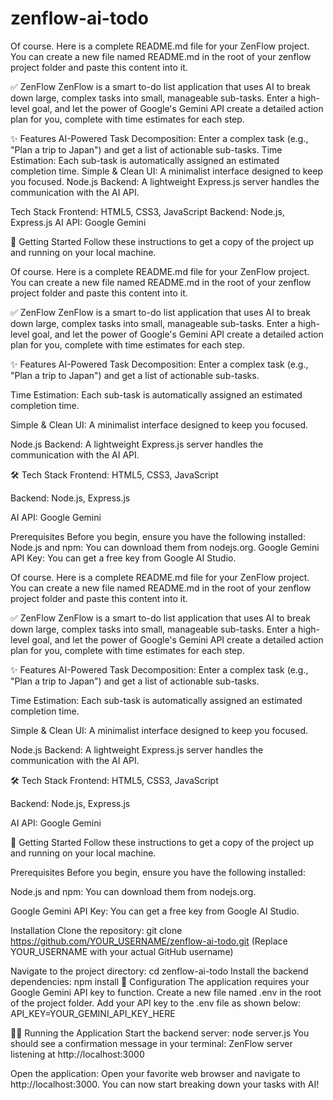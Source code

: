 # zenflow-ai-todo
Of course. Here is a complete README.md file for your ZenFlow project. You can create a new file named README.md in the root of your zenflow project folder and paste this content into it.

✅ ZenFlow
ZenFlow is a smart to-do list application that uses AI to break down large, complex tasks into small, manageable sub-tasks. Enter a high-level goal, and let the power of Google's Gemini API create a detailed action plan for you, complete with time estimates for each step.

✨ Features
AI-Powered Task Decomposition: Enter a complex task (e.g., "Plan a trip to Japan") and get a list of actionable sub-tasks.
Time Estimation: Each sub-task is automatically assigned an estimated completion time.
Simple & Clean UI: A minimalist interface designed to keep you focused.
Node.js Backend: A lightweight Express.js server handles the communication with the AI API.


Tech Stack
Frontend: HTML5, CSS3, JavaScript
Backend: Node.js, Express.js
AI API: Google Gemini

🚀 Getting Started
Follow these instructions to get a copy of the project up and running on your local machine.

Of course. Here is a complete README.md file for your ZenFlow project. You can create a new file named README.md in the root of your zenflow project folder and paste this content into it.

✅ ZenFlow
ZenFlow is a smart to-do list application that uses AI to break down large, complex tasks into small, manageable sub-tasks. Enter a high-level goal, and let the power of Google's Gemini API create a detailed action plan for you, complete with time estimates for each step.

✨ Features
AI-Powered Task Decomposition: Enter a complex task (e.g., "Plan a trip to Japan") and get a list of actionable sub-tasks.

Time Estimation: Each sub-task is automatically assigned an estimated completion time.

Simple & Clean UI: A minimalist interface designed to keep you focused.

Node.js Backend: A lightweight Express.js server handles the communication with the AI API.

🛠️ Tech Stack
Frontend: HTML5, CSS3, JavaScript

Backend: Node.js, Express.js

AI API: Google Gemini

Prerequisites
Before you begin, ensure you have the following installed:
Node.js and npm: You can download them from nodejs.org.
Google Gemini API Key: You can get a free key from Google AI Studio.

Of course. Here is a complete README.md file for your ZenFlow project. You can create a new file named README.md in the root of your zenflow project folder and paste this content into it.

✅ ZenFlow
ZenFlow is a smart to-do list application that uses AI to break down large, complex tasks into small, manageable sub-tasks. Enter a high-level goal, and let the power of Google's Gemini API create a detailed action plan for you, complete with time estimates for each step.

✨ Features
AI-Powered Task Decomposition: Enter a complex task (e.g., "Plan a trip to Japan") and get a list of actionable sub-tasks.

Time Estimation: Each sub-task is automatically assigned an estimated completion time.

Simple & Clean UI: A minimalist interface designed to keep you focused.

Node.js Backend: A lightweight Express.js server handles the communication with the AI API.

🛠️ Tech Stack
Frontend: HTML5, CSS3, JavaScript

Backend: Node.js, Express.js

AI API: Google Gemini

🚀 Getting Started
Follow these instructions to get a copy of the project up and running on your local machine.

Prerequisites
Before you begin, ensure you have the following installed:

Node.js and npm: You can download them from nodejs.org.

Google Gemini API Key: You can get a free key from Google AI Studio.

Installation
Clone the repository:
git clone https://github.com/YOUR_USERNAME/zenflow-ai-todo.git
(Replace YOUR_USERNAME with your actual GitHub username)

Navigate to the project directory:
cd zenflow-ai-todo
Install the backend dependencies:
npm install
🔧 Configuration
The application requires your Google Gemini API key to function.
Create a new file named .env in the root of the project folder.
Add your API key to the .env file as shown below:
API_KEY=YOUR_GEMINI_API_KEY_HERE

🏃‍♀️ Running the Application
Start the backend server:
node server.js
You should see a confirmation message in your terminal: ZenFlow server listening at http://localhost:3000

Open the application:
Open your favorite web browser and navigate to http://localhost:3000.
You can now start breaking down your tasks with AI!
